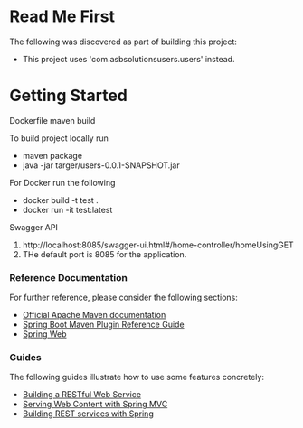# Read Me First
The following was discovered as part of building this project:

* This project uses 'com.asbsolutionsusers.users' instead.

# Getting Started

Dockerfile 
maven build 

To build project locally run 
* maven package
* java -jar targer/users-0.0.1-SNAPSHOT.jar 

For Docker run the following 
* docker build -t test .
* docker run -it test:latest

Swagger API 
1. http://localhost:8085/swagger-ui.html#/home-controller/homeUsingGET
2. THe default port is 8085 for the application.



### Reference Documentation
For further reference, please consider the following sections:

* [Official Apache Maven documentation](https://maven.apache.org/guides/index.html)
* [Spring Boot Maven Plugin Reference Guide](https://docs.spring.io/spring-boot/docs/2.2.5.RELEASE/maven-plugin/)
* [Spring Web](https://docs.spring.io/spring-boot/docs/2.2.5.RELEASE/reference/htmlsingle/#boot-features-developing-web-applications)

### Guides
The following guides illustrate how to use some features concretely:

* [Building a RESTful Web Service](https://spring.io/guides/gs/rest-service/)
* [Serving Web Content with Spring MVC](https://spring.io/guides/gs/serving-web-content/)
* [Building REST services with Spring](https://spring.io/guides/tutorials/bookmarks/)

